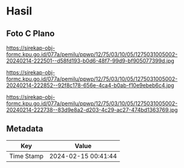 # Hasil

## Foto C Plano

https://sirekap-obj-formc.kpu.go.id/077a/pemilu/ppwp/12/75/03/10/05/1275031005002-20240214-222501--d58fd193-b0d6-48f7-99d9-bf905077399d.jpg

https://sirekap-obj-formc.kpu.go.id/077a/pemilu/ppwp/12/75/03/10/05/1275031005002-20240214-222852--92f8c178-656e-4ca4-b0ab-f10e9ebeb6c4.jpg

https://sirekap-obj-formc.kpu.go.id/077a/pemilu/ppwp/12/75/03/10/05/1275031005002-20240214-222738--83d9e8a2-d203-4c29-ac27-474bd1363769.jpg


## Metadata

| Key        | Value               |
| ---------- | ------------------- |
| Time Stamp | 2024-02-15 00:41:44 |



